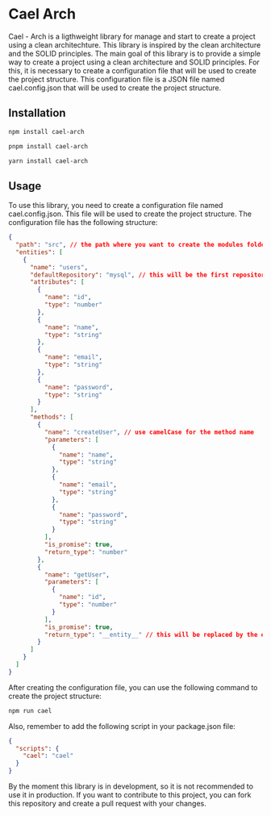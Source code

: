 # Cael Arch

Cael - Arch is a ligthweight library for manage and start to create a project using a clean architechture. This library is inspired by the clean architecture and the SOLID principles. The main goal of this library is to provide a simple way to create a project using a clean architecture and SOLID principles. For this, it is necessary to create a configuration file that will be used to create the project structure. This configuration file is a JSON file named cael.config.json that will be used to create the project structure.

## Installation

```bash
npm install cael-arch
```

```bash
pnpm install cael-arch
```

```bash
yarn install cael-arch
```

## Usage

To use this library, you need to create a configuration file named cael.config.json. This file will be used to create the project structure. The configuration file has the following structure:

```json
{
  "path": "src", // the path where you want to create the modules folder
  "entities": [
    {
      "name": "users",
      "defaultRepository": "mysql", // this will be the first repository for this entity in the infrastructure layer
      "attributes": [
        {
          "name": "id",
          "type": "number"
        },
        {
          "name": "name",
          "type": "string"
        },
        {
          "name": "email",
          "type": "string"
        },
        {
          "name": "password",
          "type": "string"
        }
      ],
      "methods": [
        {
          "name": "createUser", // use camelCase for the method name
          "parameters": [
            {
              "name": "name",
              "type": "string"
            },
            {
              "name": "email",
              "type": "string"
            },
            {
              "name": "password",
              "type": "string"
            }
          ],
          "is_promise": true,
          "return_type": "number"
        },
        {
          "name": "getUser",
          "parameters": [
            {
              "name": "id",
              "type": "number"
            }
          ],
          "is_promise": true,
          "return_type": "__entity__" // this will be replaced by the entity name
        }
      ]
    }
  ]
}
```

After creating the configuration file, you can use the following command to create the project structure:


```bash
npm run cael
```
Also, remember to add the following script in your package.json file:

```json
{
  "scripts": {
    "cael": "cael"
  }
}
```

By the moment this library is in development, so it is not recommended to use it in production. If you want to contribute to this project, you can fork this repository and create a pull request with your changes.